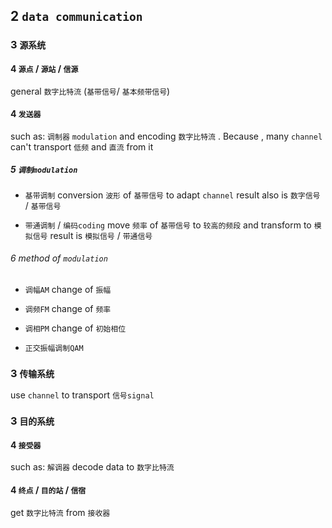 ## 2 `data communication` 
### 3  `源系统` 
#### 4   `源点` / `源站` / `信源` 
general `数字比特流` (`基带信号`/ `基本频带信号`)

#### 4   `发送器` 
such as: `调制器` 
`modulation` and encoding `数字比特流` . Because , many `channel` can't transport `低频` and `直流` from it
##### 5    `调制modulation` 
* `基带调制` 
conversion `波形` of `基带信号` to adapt `channel` 
result also is `数字信号` / `基带信号` 

* `带通调制` / `编码coding` 
move `频率` of `基带信号` to `较高的频段` and transform to `模拟信号` 
result is `模拟信号` / `带通信号` 

###### 6     method of `modulation` 
* `调幅AM` 
change of `振幅` 

* `调频FM` 
change of `频率` 

* `调相PM` 
change of `初始相位` 

* `正交振幅调制QAM` 




### 3  `传输系统` 
use `channel` to transport `信号signal` 




### 3  `目的系统` 
#### 4   `接受器` 
such as: `解调器` 
decode data to `数字比特流` 

#### 4   `终点` / `目的站` / `信宿` 
get `数字比特流` from `接收器` 
